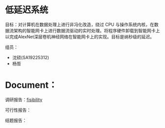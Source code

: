 # 低延迟系统

目标：对计算机在数据处理上进行非冯化改造，绕过 CPU 与操作系统内核，在数据流架构的智能网卡上进行数据流驱动的实时处理。将程序硬件卸载到智能网卡上以完成AlexNet深层卷机神经网络在智能网卡上的实现。目标是纳秒级的延迟。

组员：

- 沈硕(SA19225312)
- 杨哲

# Document：

调研报告：[fisibility](docs/feasibility.pdf)

可行性报告：

结题报告：